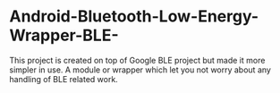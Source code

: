 # Android-Bluetooth-Low-Energy-Wrapper-BLE-
This project is created on top of Google BLE project but made it more simpler in use. A module or wrapper which let you not worry about any handling of BLE related work. 
